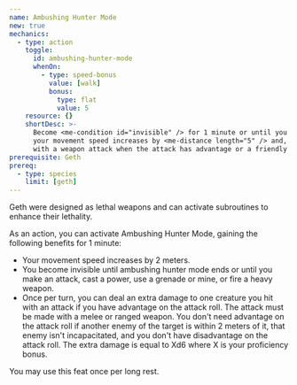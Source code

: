 ```yaml
---
name: Ambushing Hunter Mode
new: true
mechanics:
  - type: action
    toggle:
      id: ambushing-hunter-mode
      whenOn:
        - type: speed-bonus
          value: [walk]
          bonus:
            type: flat
            value: 5
    resource: {}
    shortDesc: >-
      Become <me-condition id="invisible" /> for 1 minute or until you make an attack or deal damage. Additionally, for the next minute,
      your movement speed increases by <me-distance length="5" /> and, once per turn, you deal {{ profBonus }}d6 additional damage
      with a weapon attack when the attack has advantage or a friendly creature is within <me-distance length="5" abbr /> of the target.
prerequisite: Geth
prereq:
  - type: species
    limit: [geth]
---
```

Geth were designed as lethal weapons and can activate subroutines to enhance their lethality.

As an action, you can activate Ambushing Hunter Mode, gaining the following benefits for 1 minute:

- Your movement speed increases by 2 meters.
- You become invisible until ambushing hunter mode ends or until you make an attack, cast a power, use a grenade or
mine, or fire a heavy weapon.
- Once per turn, you can deal an extra damage to one creature you hit with an attack if you have advantage on the attack
roll. The attack must be made with a melee or ranged weapon. You don't need advantage on the attack roll if
another enemy of the target is within 2 meters of it, that enemy isn't incapacitated, and you don't have
disadvantage on the attack roll. The extra damage is equal to Xd6 where X is your proficiency bonus.

You may use this feat once per long rest.
